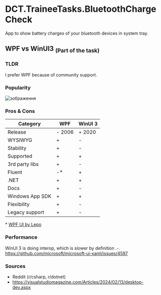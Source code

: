 # DCT.TraineeTasks.BluetoothChargeCheck
App to show battery charges of your bluetooth devices in system tray.

## WPF vs WinUI3 <sub>(Part of the task)</sub>
### TLDR
I prefer WPF because of community support.
### Popularity
![зображення](https://github.com/WhatTheTea/DCT.TraineeTasks.BluetoothChargeCheck/assets/78686227/436187bf-e9ba-4261-8de5-7f891ff26cc5)

### Pros & Cons
|Category|WPF|WinUI 3|
--- | --- | --- |
|Release | - 2006 | + 2020 |
|WYSIWYG | + | - |
|Stability | + | - |
|Supported | + | + |
|3rd party libs | + | - |
|Fluent | -* | + |
|.NET | + | + |
|Docs | + | - |
|Windows App SDK | + | + |
|Flexibility | + | - |
|Legacy support | + | - |

\* [WPF UI by Lepo](https://wpfui.lepo.co/)
### Performance
WinUI 3 is doing interop, which is slower by definition .-.
https://github.com/microsoft/microsoft-ui-xaml/issues/4597

### Sources
- Reddit (r/csharp, r/dotnet)
- https://visualstudiomagazine.com/Articles/2024/02/13/desktop-dev.aspx
